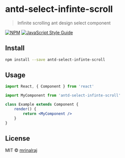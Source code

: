 # antd-select-infinte-scroll

> Infinite scrolling ant design select component

[![NPM](https://img.shields.io/npm/v/antd-select-infinte-scroll.svg)](https://www.npmjs.com/package/antd-select-infinte-scroll) [![JavaScript Style Guide](https://img.shields.io/badge/code_style-standard-brightgreen.svg)](https://standardjs.com)

## Install

```bash
npm install --save antd-select-infinte-scroll
```

## Usage

```jsx
import React, { Component } from 'react'

import MyComponent from 'antd-select-infinte-scroll'

class Example extends Component {
	render() {
		return <MyComponent />
	}
}
```

## License

MIT © [mrinalraj](https://github.com/mrinalraj)
